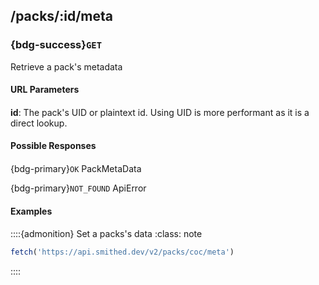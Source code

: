 ## /packs/:id/meta
### {bdg-success}`GET`

Retrieve a pack's metadata
#### URL Parameters<div class='sd-bg-secondary' style='width: 95%; height: 1px; margin: 0em 0em 0.1em 0em'></div>
**id**:
The pack's UID or plaintext id. Using UID is more performant as it is a direct lookup.

#### Possible Responses<div class='sd-bg-secondary' style='width: 95%; height: 1px; margin: 0em 0em 0.1em 0em'></div>
{bdg-primary}`OK` <label class="sd-text-secondary">PackMetaData</label>

{bdg-primary}`NOT_FOUND` <label class="sd-text-secondary">ApiError</label>

#### Examples<div class='sd-bg-secondary' style='width: 95%; height: 1px; margin: 0em 0em 0.1em 0em'></div>
::::{admonition} Set a packs's data
    :class: note        
```ts
fetch('https://api.smithed.dev/v2/packs/coc/meta')
```
::::

